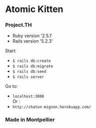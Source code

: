 # Atomic Kitten
### Project.TH

* Ruby version '2.5.1'
* Rails version '5.2.3'

Start:
- `$ rails db:create`
- `$ rails db:migrate`
- `$ rails db:seed`
- `$ rails server`

Go to: 
- `localhost:3000` <br>
Or :
- `http://chaton-mignon.herokuapp.com/`

### Made in Montpellier

